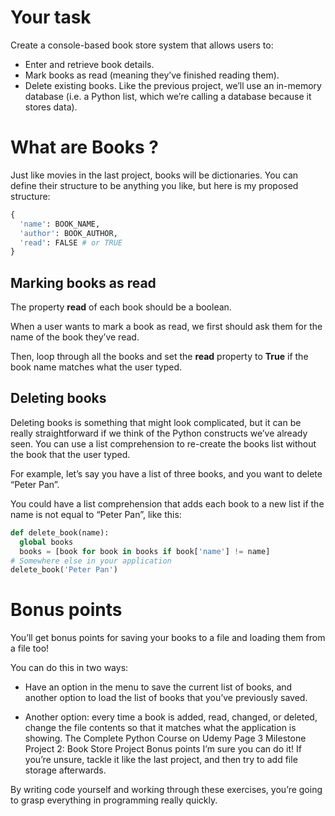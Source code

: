 # Your task
Create a console-based book store system that allows users to:
 - Enter and retrieve book details.
 - Mark books as read (meaning they’ve finished reading them).
 - Delete existing books.
Like the previous project, we’ll use an in-memory database (i.e. a Python list,
which we’re calling a database because it stores data).

# What are Books ?
Just like movies in the last project, books will be dictionaries. You can define
their structure to be anything you like, but here is my proposed structure:
```python
{
  'name': BOOK_NAME,
  'author': BOOK_AUTHOR,
  'read': FALSE # or TRUE
}
```
## Marking books as read
The property __read__ of each book should be a boolean.

When a user wants to mark a book as read, we first should ask them for the
name of the book they’ve read.

Then, loop through all the books and set the __read__ property to __True__ if the
book name matches what the user typed.

## Deleting books
Deleting books is something that might look complicated, but it can be really
straightforward if we think of the Python constructs we’ve already seen. You
can use a list comprehension to re-create the books list without the book that
the user typed.

For example, let’s say you have a list of three books, and you want to delete
“Peter Pan”.

You could have a list comprehension that adds each book to a new list if the
name is not equal to “Peter Pan”, like this:
```python
def delete_book(name):
  global books
  books = [book for book in books if book['name'] != name]
# Somewhere else in your application
delete_book('Peter Pan')
```

# Bonus points
You’ll get bonus points for saving your books to a file and loading them from a
file too!

You can do this in two ways:
 - Have an option in the menu to save the current list of books, and another
option to load the list of books that you’ve previously saved.

 - Another option: every time a book is added, read, changed, or deleted,
change the file contents so that it matches what the application is showing.
The Complete Python Course on Udemy Page 3
Milestone Project 2: Book Store Project
Bonus points
I’m sure you can do it! If you’re unsure, tackle it like the last project, and then
try to add file storage afterwards.

By writing code yourself and working through these exercises, you’re going to
grasp everything in programming really quickly.
